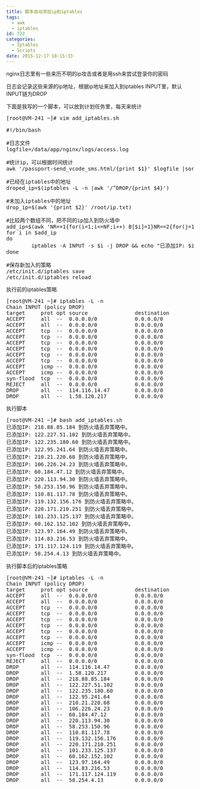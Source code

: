 ```yaml
---
title: 脚本自动添加ip到iptables
tags:
  - awk
  - iptables
id: 722
categories:
  - Iptables
  - Scripts
date: 2015-12-17 18:15:33
---
```


nginx日志里有一些来历不明的ip攻击或者是用ssh来尝试登录你的密码

日志会记录这些来源的ip地址，根据ip地址来加入到iptables INPUT里，默认INPUT链为DROP

下面是我写的一个脚本，可以放到计划任务里，每天来统计
<!--more-->
<pre class="lang:sh decode:true ">[root@VM-241 ~]# vim add_iptables.sh 

#!/bin/bash

#日志文件
logfile=/data/app/nginx/logs/access.log

#统计ip，可以根据时间统计
awk '/passport-send_vcode_sms.html/{print $1}' $logfile |sort |uniq -c |sort -nr &gt; /root/ip.txt

#已经在iptables中的地址
droped_ip=$(iptables -L -n |awk '/^DROP/{print $4}')

#未加入iptables中的地址
drop_ip=$(awk '{print $2}' /root/ip.txt)

#比较两个数组不同，把不同的ip加入到防火墙中
add_ip=$(awk 'NR==1{for(i=1;i&lt;=NF;i++) B[$i]=1}NR==2{for(j=1;j&lt;=NF;j++) {if(B[$j]!=1) print $j}} ' &lt;(echo $droped_ip) &lt;(echo $drop_ip))
for i in $add_ip
do
        iptables -A INPUT -s $i -j DROP &amp;&amp; echo "已添加IP: $i 到防火墙丢弃策略中。" 
done

#保存新加入的策略
/etc/init.d/iptables save
/etc/init.d/iptables reload</pre>
执行前的iptables策略
<pre class="lang:sh decode:true ">[root@VM-241 ~]# iptables -L -n
Chain INPUT (policy DROP)
target     prot opt source               destination         
ACCEPT     all  --  0.0.0.0/0            0.0.0.0/0           
ACCEPT     all  --  0.0.0.0/0            0.0.0.0/0           state RELATED,ESTABLISHED 
ACCEPT     tcp  --  0.0.0.0/0            0.0.0.0/0           state NEW tcp dpt:22 
ACCEPT     tcp  --  0.0.0.0/0            0.0.0.0/0           state NEW tcp dpt:21 
ACCEPT     tcp  --  0.0.0.0/0            0.0.0.0/0           state NEW tcp dpt:8080 
ACCEPT     tcp  --  0.0.0.0/0            0.0.0.0/0           state NEW tcp dpt:3690 
ACCEPT     tcp  --  0.0.0.0/0            0.0.0.0/0           state NEW tcp dpt:80 
ACCEPT     tcp  --  0.0.0.0/0            0.0.0.0/0           state NEW tcp dpt:443 
ACCEPT     icmp --  0.0.0.0/0            0.0.0.0/0           limit: avg 100/sec burst 100 
ACCEPT     icmp --  0.0.0.0/0            0.0.0.0/0           limit: avg 1/sec burst 10 
syn-flood  tcp  --  0.0.0.0/0            0.0.0.0/0           tcp flags:0x17/0x02 
REJECT     all  --  0.0.0.0/0            0.0.0.0/0           reject-with icmp-host-prohibited 
DROP       all  --  114.116.14.47        0.0.0.0/0           
DROP       all  --  1.58.120.217         0.0.0.0/0</pre>
执行脚本
<pre class="lang:sh decode:true ">[root@VM-241 ~]# bash add_iptables.sh 
已添加IP: 218.88.85.184 到防火墙丢弃策略中。
已添加IP: 122.227.51.102 到防火墙丢弃策略中。
已添加IP: 122.235.180.60 到防火墙丢弃策略中。
已添加IP: 122.95.241.64 到防火墙丢弃策略中。
已添加IP: 210.21.220.68 到防火墙丢弃策略中。
已添加IP: 106.226.24.23 到防火墙丢弃策略中。
已添加IP: 60.184.47.12 到防火墙丢弃策略中。
已添加IP: 220.113.94.30 到防火墙丢弃策略中。
已添加IP: 58.253.150.96 到防火墙丢弃策略中。
已添加IP: 110.81.117.78 到防火墙丢弃策略中。
已添加IP: 119.132.156.176 到防火墙丢弃策略中。
已添加IP: 220.171.210.251 到防火墙丢弃策略中。
已添加IP: 101.233.125.137 到防火墙丢弃策略中。
已添加IP: 60.162.152.102 到防火墙丢弃策略中。
已添加IP: 123.97.164.49 到防火墙丢弃策略中。
已添加IP: 114.83.216.53 到防火墙丢弃策略中。
已添加IP: 171.117.124.119 到防火墙丢弃策略中。
已添加IP: 58.254.4.13 到防火墙丢弃策略中。</pre>
执行脚本后的iptables策略
<pre class="lang:sh decode:true ">[root@VM-241 ~]# iptables -L -n
Chain INPUT (policy DROP)
target     prot opt source               destination         
ACCEPT     all  --  0.0.0.0/0            0.0.0.0/0           
ACCEPT     all  --  0.0.0.0/0            0.0.0.0/0           state RELATED,ESTABLISHED 
ACCEPT     tcp  --  0.0.0.0/0            0.0.0.0/0           state NEW tcp dpt:22 
ACCEPT     tcp  --  0.0.0.0/0            0.0.0.0/0           state NEW tcp dpt:21 
ACCEPT     tcp  --  0.0.0.0/0            0.0.0.0/0           state NEW tcp dpt:8080 
ACCEPT     tcp  --  0.0.0.0/0            0.0.0.0/0           state NEW tcp dpt:3690 
ACCEPT     tcp  --  0.0.0.0/0            0.0.0.0/0           state NEW tcp dpt:80 
ACCEPT     tcp  --  0.0.0.0/0            0.0.0.0/0           state NEW tcp dpt:443 
ACCEPT     icmp --  0.0.0.0/0            0.0.0.0/0           limit: avg 100/sec burst 100 
ACCEPT     icmp --  0.0.0.0/0            0.0.0.0/0           limit: avg 1/sec burst 10 
syn-flood  tcp  --  0.0.0.0/0            0.0.0.0/0           tcp flags:0x17/0x02 
REJECT     all  --  0.0.0.0/0            0.0.0.0/0           reject-with icmp-host-prohibited 
DROP       all  --  114.116.14.47        0.0.0.0/0           
DROP       all  --  1.58.120.217         0.0.0.0/0           
DROP       all  --  218.88.85.184        0.0.0.0/0           
DROP       all  --  122.227.51.102       0.0.0.0/0           
DROP       all  --  122.235.180.60       0.0.0.0/0           
DROP       all  --  122.95.241.64        0.0.0.0/0           
DROP       all  --  210.21.220.68        0.0.0.0/0           
DROP       all  --  106.226.24.23        0.0.0.0/0           
DROP       all  --  60.184.47.12         0.0.0.0/0           
DROP       all  --  220.113.94.30        0.0.0.0/0           
DROP       all  --  58.253.150.96        0.0.0.0/0           
DROP       all  --  110.81.117.78        0.0.0.0/0           
DROP       all  --  119.132.156.176      0.0.0.0/0           
DROP       all  --  220.171.210.251      0.0.0.0/0           
DROP       all  --  101.233.125.137      0.0.0.0/0           
DROP       all  --  60.162.152.102       0.0.0.0/0           
DROP       all  --  123.97.164.49        0.0.0.0/0           
DROP       all  --  114.83.216.53        0.0.0.0/0           
DROP       all  --  171.117.124.119      0.0.0.0/0           
DROP       all  --  58.254.4.13          0.0.0.0/0</pre>
&nbsp;
